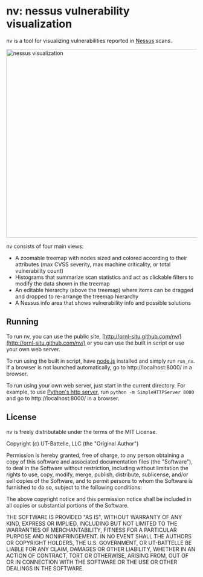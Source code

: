 # nv: nessus vulnerability visualization

nv is a tool for visualizing vulnerabilities reported in [Nessus](http://www.tenable.com/products/nessus) scans. 

<a href="http://ornl-situ.github.com/nv/"><img src="https://raw.github.com/wiki/ornl-situ/nv/nv_readme.png" width="960" height="500" alt="nessus visualization"></a>
<!--
-->

nv consists of four main views:

- A zoomable treemap with nodes sized and colored according to their attributes (max CVSS severity, max machine criticality, or total vulnerability count)
- Histograms that summarize scan statistics and act as clickable filters to modify the data shown in the treemap
- An editable hierarchy (above the treemap) where items can be dragged and dropped to re-arrange the treemap hierarchy
- A Nessus info area that shows vulnerability info and possible solutions

## Running

To run nv, you can use the public site, [http://ornl-situ.github.com/nv/](http://ornl-situ.github.com/nv/) or you can use the built in script or use your own web server.

To run using the built in script, have [node.js](http://nodejs.org) installed and simply run `run_nv`. If a browser is not launched automatically, go to http://localhost:8000/ in a browser.

To run using your own web server, just start in the current directory. For example, to use [Python's http server](http://docs.python.org/2/library/simplehttpserver.html), run `python -m SimpleHTTPServer 8000` and go to http://localhost:8000/ in a browser.


## License 

nv is freely distributable under the terms of the MIT License.

Copyright (c) UT-Battelle, LLC (the "Original Author")

Permission is hereby granted, free of charge, to any person obtaining a copy of this software and associated documentation files (the "Software"), to deal in the Software without restriction, including without limitation the rights to use, copy, modify, merge, publish, distribute, sublicense, and/or sell copies of the Software, and to permit persons to whom the Software is furnished to do so, subject to the following conditions:
 
The above copyright notice and this permission notice shall be included in all copies or substantial portions of the Software.
 
THE SOFTWARE IS PROVIDED "AS IS", WITHOUT WARRANTY OF ANY KIND, EXPRESS OR IMPLIED, INCLUDING BUT NOT LIMITED TO THE WARRANTIES OF MERCHANTABILITY, FITNESS FOR A PARTICULAR PURPOSE AND NONINFRINGEMENT. IN NO EVENT SHALL THE AUTHORS OR COPYRIGHT HOLDERS, THE U.S. GOVERNMENT, OR UT-BATTELLE BE LIABLE FOR ANY CLAIM, DAMAGES OR OTHER LIABILITY, WHETHER IN AN ACTION OF CONTRACT, TORT OR OTHERWISE, ARISING FROM, OUT OF OR IN CONNECTION WITH THE SOFTWARE OR THE USE OR OTHER DEALINGS IN THE SOFTWARE.
